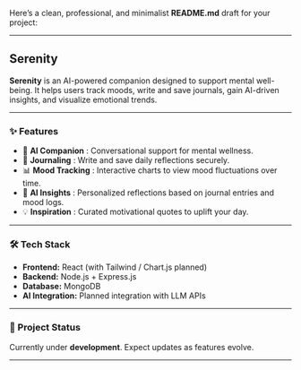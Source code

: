 Here’s a clean, professional, and minimalist **README.md** draft for your project:

---

## Serenity

**Serenity** is an AI-powered companion designed to support mental well-being.
It helps users track moods, write and save journals, gain AI-driven insights, and visualize emotional trends.

---

### ✨ Features

* 🧘 **AI Companion** : Conversational support for mental wellness.
* 📓 **Journaling** : Write and save daily reflections securely.
* 📊 **Mood Tracking** : Interactive charts to view mood fluctuations over time.
* 🤖 **AI Insights** : Personalized reflections based on journal entries and mood logs.
* 💡 **Inspiration** : Curated motivational quotes to uplift your day.

---

### 🛠️ Tech Stack

* **Frontend:** React (with Tailwind / Chart.js planned)
* **Backend:** Node.js + Express.js
* **Database:** MongoDB
* **AI Integration:** Planned integration with LLM APIs

---

### 🚧 Project Status

Currently under **development**.
Expect updates as features evolve.

---

